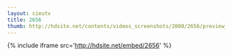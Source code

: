 ```yaml
---
layout: sieutv
title: 2656
thumb: http://hdsite.net/contents/videos_screenshots/2000/2656/preview_360p.mp4.jpg
---
```

{% include iframe src='http://hdsite.net/embed/2656' %}
 

